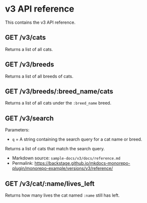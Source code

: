 # v3 API reference

This contains the v3 API reference.

## GET /v3/cats

Returns a list of all cats.

## GET /v3/breeds

Returns a list of all breeds of cats.

## GET /v3/breeds/:breed_name/cats

Returns a list of all cats under the `:breed_name` breed.

## GET /v3/search

Parameters:

- `q` = A string containing the search query for a cat name or breed.

Returns a list of cats that match the search query.

- Markdown source: `sample-docs/v3/docs/reference.md`
- Permalink: <https://backstage.github.io/mkdocs-monorepo-plugin/monorepo-example/versions/v3/reference/>

## GET /v3/cat/:name/lives_left

Returns how many lives the cat named `:name` still has left.